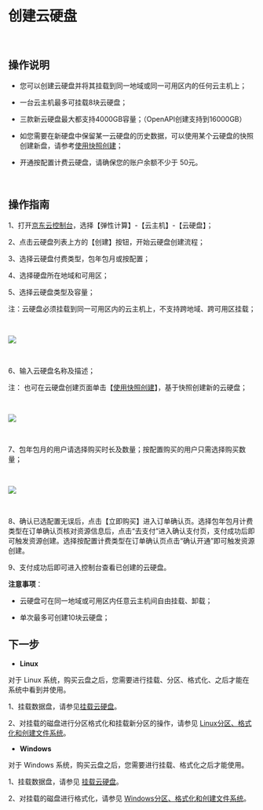 # 创建云硬盘

<br>

##  操作说明


- 您可以创建云硬盘并将其挂载到同一地域或同一可用区内的任何云主机上；



- 一台云主机最多可挂载8块云硬盘；



- 三款新云硬盘最大都支持4000GB容量；（OpenAPI创建支持到16000GB）



- 如您需要在新硬盘中保留某一云硬盘的历史数据，可以使用某个云硬盘的快照创建新盘，请参考[使用快照创建](https://www.jdcloud.com/help/detail/891/isCatalog/1)；



- 开通按配置计费云硬盘，请确保您的账户余额不少于 50元。

<br>

##  操作指南

1、打开[京东云控制台](https://console.jdcloud.com/)，选择【弹性计算】-【云主机】-【云硬盘】；

2、点击云硬盘列表上方的【创建】按钮，开始云硬盘创建流程；

3、选择云硬盘付费类型，包年包月或按配置；

4、选择硬盘所在地域和可用区；

5、选择云硬盘类型及容量；

注：云硬盘必须挂载到同一可用区内的云主机上，不支持跨地域、跨可用区挂载；

<br>

![](https://github.com/jdcloudcom/cn/blob/edit/image/Elastic-Compute/CloudDisk/cloud-disk/cloud-disk-001.jpg)

<br>

6、输入云硬盘名称及描述；

注： 也可在云硬盘创建页面单击【[使用快照创建](https://www.jdcloud.com/help/detail/891/isCatalog/1)】，基于快照创建新的云硬盘；

<br>

![](https://github.com/jdcloudcom/cn/blob/edit/image/Elastic-Compute/CloudDisk/cloud-disk/cloud-disk-002.png)

<br>

7、包年包月的用户请选择购买时长及数量；按配置购买的用户只需选择购买数量；

<br>

![](https://github.com/jdcloudcom/cn/blob/edit/image/Elastic-Compute/CloudDisk/cloud-disk/cloud-disk-003.png)

<br>


8、确认已选配置无误后，点击【立即购买】进入订单确认页。选择包年包月计费类型在订单确认页核对资源信息后，点击“去支付”进入确认支付页，支付成功后即可触发资源创建。选择按配置计费类型在订单确认页点击“确认开通”即可触发资源创建。

9、支付成功后即可进入控制台查看已创建的云硬盘。

**注意事项**：



- 云硬盘可在同一地域或可用区内任意云主机间自由挂载、卸载；



- 单次最多可创建10块云硬盘；


## 下一步



- **Linux**

对于 Linux 系统，购买云盘之后，您需要进行挂载、分区、格式化、之后才能在系统中看到并使用。

1、挂载数据盘，请参见[挂载云硬盘](https://www.jdcloud.com/help/detail/505/isCatalog/1)。<br>

2、对挂载的磁盘进行分区格式化和挂载新分区的操作，请参见 [Linux分区、格式化和创建文件系统](https://www.jdcloud.com/help/detail/515/isCatalog/1)。




- **Windows**

对于 Windows 系统，购买云盘之后，您需要进行挂载、格式化之后才能使用。

1、挂载数据盘，请参见 [挂载云硬盘](https://www.jdcloud.com/help/detail/505/isCatalog/1)。<br>

2、对挂载的磁盘进行格式化，请参见 [Windows分区、格式化和创建文件系统](https://www.jdcloud.com/help/detail/514/isCatalog/1)。

	

	




	
	


